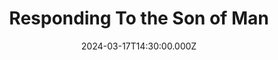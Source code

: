 ---
video:
  type: vimeo
  id: 924430287
speaker:
  permalink: bart-wilkins
  name: Bart Wilkins
title: Responding To the Son of Man
image: https://i.imgur.com/1ApO5Nd.png
date: 2024-03-17T14:30:00.000Z
---